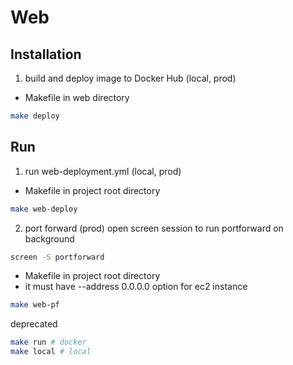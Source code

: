 # Web

## Installation 
1. build and deploy image to Docker Hub (local, prod)
- Makefile in web directory
```bash
make deploy
```

## Run
1. run web-deployment.yml (local, prod)
- Makefile in project root directory
```bash
make web-deploy
```

2. port forward (prod)
open screen session to run portforward on background
```bash
screen -S portforward 
```
- Makefile in project root directory
- it must have --address 0.0.0.0 option for ec2 instance 
```bash
make web-pf
```

deprecated
```bash
make run # docker
make local # local 
```